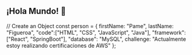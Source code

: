 ## ¡Hola Mundo! 👋

// Create an Object
const person = {
  firstName: "Pame",
  lastName: "Figueroa",
 "code":["HTML", "CSS", "JavaScript", "Java"],
 "framework":["React", "SpringBoot"],
 "database": "MySQL",
  challenge: "Actualmente estoy realizando certificaciones de AWS"
};
<!--
**PameFigueroaArias/PameFigueroaArias** is a ✨ _special_ ✨ repository because its `README.md` (this file) appears on your GitHub profile.

Here are some ideas to get you started:

- 🔭 I’m currently working on ...
- 🌱 I’m currently learning ...
- 👯 I’m looking to collaborate on ...
- 🤔 I’m looking for help with ...
- 💬 Ask me about ...
- 📫 How to reach me: ...
- 😄 Pronouns: ...
- ⚡ Fun fact: ...
-->
